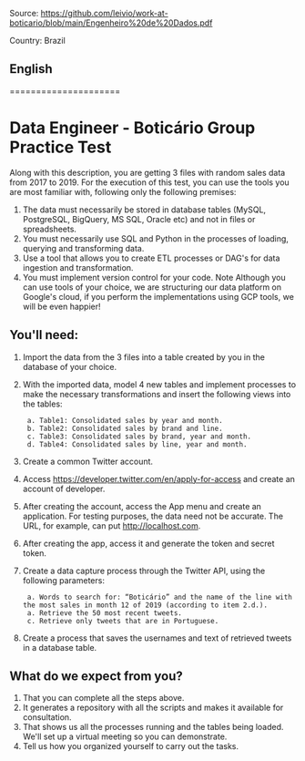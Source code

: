 Source: https://github.com/leivio/work-at-boticario/blob/main/Engenheiro%20de%20Dados.pdf

Country: Brazil

## English

=====================
# Data Engineer - Boticário Group Practice Test

Along with this description, you are getting 3 files with random sales data from 2017 to 2019.
For the execution of this test, you can use the tools you are most familiar with, following only the following premises:
1. The data must necessarily be stored in database tables (MySQL, PostgreSQL, BigQuery, MS SQL, Oracle etc) and not in files or spreadsheets.
2. You must necessarily use SQL and Python in the processes of loading, querying and transforming data.
3. Use a tool that allows you to create ETL processes or DAG's for data ingestion and transformation.
4. You must implement version control for your code.
Note Although you can use tools of your choice, we are structuring our data platform on Google's cloud, if you perform the implementations using GCP tools, we will be even happier!

## You'll need:

1. Import the data from the 3 files into a table created by you in the database of your choice.
2. With the imported data, model 4 new tables and implement processes to make the necessary transformations and insert the following views into the tables:

        a. Table1: Consolidated sales by year and month.
        b. Table2: Consolidated sales by brand and line.
        c. Table3: Consolidated sales by brand, year and month.
        d. Table4: Consolidated sales by line, year and month.
3. Create a common Twitter account.
4. Access https://developer.twitter.com/en/apply-for-access and create an account
of developer.
5. After creating the account, access the App menu and create an application. For testing purposes, the data need not be accurate. The URL, for example, can put http://localhost.com.
6. After creating the app, access it and generate the token and secret token.
7. Create a data capture process through the Twitter API, using the following parameters:

        a. Words to search for: “Boticário” and the name of the line with the most sales in month 12 of 2019 (according to item 2.d.).
        a. Retrieve the 50 most recent tweets.
        c. Retrieve only tweets that are in Portuguese.
8. Create a process that saves the usernames and text of retrieved tweets in a database table.

## What do we expect from you?

1. That you can complete all the steps above.
2. It generates a repository with all the scripts and makes it available for consultation.
3. That shows us all the processes running and the tables being loaded. We'll set up a virtual meeting so you can demonstrate.
4. Tell us how you organized yourself to carry out the tasks.
